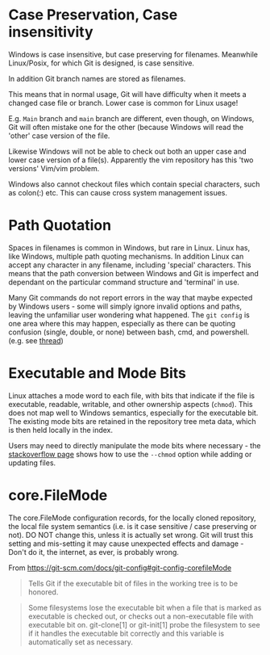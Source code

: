 # Case Preservation, Case insensitivity

Windows is case insensitive, but case preserving for filenames. Meanwhile Linux/Posix, for which Git is designed, is case sensitive. 

In addition Git branch names are stored as filenames.

This means that in normal usage, Git will have difficulty when it meets a changed case file or branch. Lower case is common for Linux usage!

E.g. `Main` branch and `main` branch are different, even though, on Windows, Git will often mistake one for the other (because Windows will read the 'other' case version of the file.

Likewise Windows will not be able to check out both an upper case and lower case version of a file(s). Apparently the vim repository has this 'two versions' Vim/vim problem.

Windows also cannot checkout files which contain special characters, such as colon(:) etc. This can cause cross system management issues.

# Path Quotation

Spaces in filenames is common in Windows, but rare in Linux. Linux has, like Windows, multiple path quoting mechanisms. In addition Linux can accept any character in any filename, including 'special' characters. This means that the path conversion between Windows and Git is imperfect and dependant on the particular command structure and 'terminal' in use.

Many Git commands do not report errors in the way that maybe expected by Windows users - some will simply ignore invalid options and paths, leaving the unfamiliar user wondering what happened. The `git config` is one area where this may happen, especially as there can be quoting confusion (single, double, or none) between bash, cmd, and powershell. (e.g. see [thread](https://public-inbox.org/git/d9330ba54fbda54a92a9f4d9320836d88ce9a6e6.camel@mad-scientist.net/))

# Executable and Mode Bits

Linux attaches a mode word to each file, with bits that indicate if the file is executable, readable, writable, and other ownership aspects (`chmod`). This does not map well to Windows semantics, especially for the executable bit. The existing mode bits are retained in the repository tree meta data, which is then held locally in the index. 

Users may need to directly manipulate the mode bits where necessary - the [stackoverflow page](https://stackoverflow.com/a/38285462/717355) shows how to use the `--chmod` option while adding or updating files.

# core.FileMode

The core.FileMode configuration records, for the locally cloned repository, the local file system semantics (i.e. is it case sensitive / case preserving or not). DO NOT change this, unless it is actually set wrong. Git will trust this setting and mis-setting it may cause unexpected effects and damage - Don't do it, the internet, as ever, is probably wrong.

From https://git-scm.com/docs/git-config#git-config-corefileMode
> Tells Git if the executable bit of files in the working tree is to be honored.

> Some filesystems lose the executable bit when a file that is marked as executable is checked out, or checks out a non-executable file with executable bit on. git-clone[1] or git-init[1] probe the filesystem to see if it handles the executable bit correctly and this variable is automatically set as necessary.




